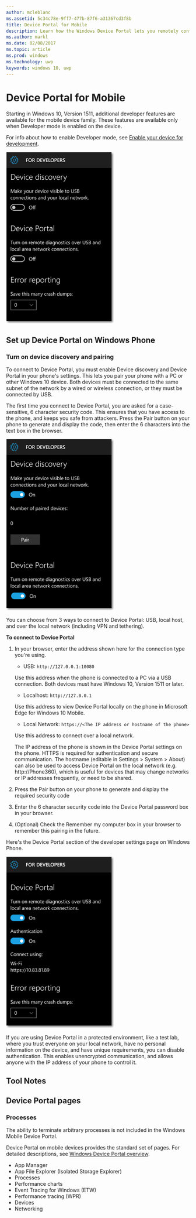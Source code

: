 ```yaml
---
author: mcleblanc
ms.assetid: 5c34c78e-9ff7-477b-87f6-a31367cd3f8b
title: Device Portal for Mobile
description: Learn how the Windows Device Portal lets you remotely configure and manage your mobile device.
ms.author: markl
ms.date: 02/08/2017
ms.topic: article
ms.prod: windows
ms.technology: uwp
keywords: windows 10, uwp
---
```

# Device Portal for Mobile

Starting in Windows 10, Version 1511, additional developer features are available for the mobile device family. These features are available only when Developer mode is enabled on the device.

For info about how to enable Developer mode, see [Enable your device for development](../get-started/enable-your-device-for-development.md).

![Device Portal settings](images/device-portal/mob-dev-mode-options.png)

## Set up Device Portal on Windows Phone

### Turn on device discovery and pairing

To connect to Device Portal, you must enable Device discovery and Device Portal in your phone's settings. This lets you pair your phone with a PC or other Windows 10 device. Both devices must be connected to the same subnet of the network by a wired or wireless connection, or they must be connected by USB.

The first time you connect to Device Portal, you are asked for a case-sensitive, 6 character security code. This ensures that you have access to the phone, and keeps you safe from attackers. Press the Pair button on your phone to generate and display the code, then enter the 6 characters into the text box in the browser.

![Developer mode device discovery settings](images/device-portal/mob-dev-mode-pairing.png)

You can choose from 3 ways to connect to Device Portal: USB, local host, and over the local network (including VPN and tethering).

**To connect to Device Portal**

1. In your browser, enter the address shown here for the connection type you're using.

    - USB: `http://127.0.0.1:10080`

    Use this address when the phone is connected to a PC via a USB connection. Both devices must have Windows 10, Version 1511 or later.
    
    - Localhost: `http://127.0.0.1`

    Use this address to view Device Portal locally on the phone in Microsoft Edge for Windows 10 Mobile.
    
    - Local Network: `https://<The IP address or hostname of the phone>`

    Use this address to connect over a local network.

    The IP address of the phone is shown in the Device Portal settings on the phone. HTTPS is required for authentication and secure communication. The hostname (editable in Settings > System > About) can also be used to access Device Portal on the local network (e.g. http://Phone360), which is useful for devices that may change networks or IP addresses frequently, or need to be shared. 

2. Press the Pair button on your phone to generate and display the required security code

3. Enter the 6 character security code into the Device Portal password box in your browser.

4. (Optional) Check the Remember my computer box in your browser to remember this pairing in the future.

Here's the Device Portal section of the developer settings page on Windows Phone.

![Device Portal settings](images/device-portal/mob-dev-mode-portal.png)

If you are using Device Portal in a protected environment, like a test lab, where you trust everyone on your local network, have no personal information on the device, and have unique requirements, you can disable authentication. This enables unencrypted communication, and allows anyone with the IP address of your phone to control it.

## Tool Notes

## Device Portal pages
### Processes

The ability to terminate arbitrary processes is not included in the Windows Mobile Device Portal. 

Device Portal on mobile devices provides the standard set of pages. For detailed descriptions, see [Windows Device Portal overview](device-portal.md).

- App Manager
- App File Explorer (Isolated Storage Explorer)
- Processes
- Performance charts
- Event Tracing for Windows (ETW)
- Performance tracing (WPR) 
- Devices
- Networking